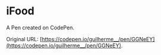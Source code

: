 # iFood

A Pen created on CodePen.

Original URL: [https://codepen.io/guilherme__/pen/GGNeEY](https://codepen.io/guilherme__/pen/GGNeEY).

